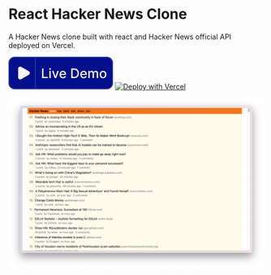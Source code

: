 # React Hacker News Clone

A Hacker News clone built with react and Hacker News official API deployed on Vercel.

[![Live Demo](./public/demo.svg)](https://react-hackernews-clone-xvvhang.vercel.app) [![Deploy with Vercel](https://vercel.com/button)](https://vercel.com/new/clone?repository-url=https://github.com/xvvhang/react-hackernews-clone)

![Screenshot](./public/Screenshot.png)
